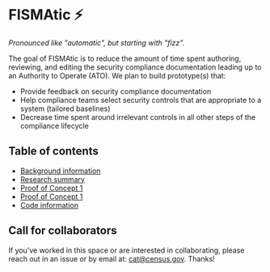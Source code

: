 # FISMAtic :zap:

_Pronounced like "automatic", but starting with "fizz"._

The goal of FISMAtic is to reduce the amount of time spent authoring, reviewing, and editing the security compliance documentation leading up to an Authority to Operate (ATO). We plan to build prototype(s) that:

- Provide feedback on security compliance documentation
- Help compliance teams select security controls that are appropriate to a system (tailored baselines)
- Decrease time spent around irrelevant controls in all other steps of the compliance lifecycle

## Table of contents
- [Background information](docs/background.md)
- [Research summary](research.md)
- [Proof of Concept 1](https://census.webex.com/census/ldr.php?RCID=9486aa77f0aeb069cd681c9ad6a5f1ee)
- [Proof of Concept 1](https://www.nextgov.com/emerging-tech/2019/05/census-thinks-clippy-style-ai-assistant-could-speed-security-authorizations/157339/)
- [Code information](docs/usage.md)

## Call for collaborators

If you’ve worked in this space or are interested in collaborating, please reach out in an issue or by email at: cat@census.gov. Thanks!
